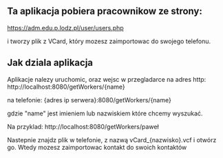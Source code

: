 ## Ta aplikacja pobiera pracownikow ze strony:

https://adm.edu.p.lodz.pl/user/users.php

i tworzy plik z VCard, który mozesz zaimportowac do swojego telefonu.

## Jak dziala aplikacja
Aplikacje nalezy uruchomic, oraz wejsc w przegladarce na adres http:
http://localhost:8080/getWorkers/{name}

na telefonie: {adres ip serwera}:8080/getWorkers/{name}

gdzie "name" jest imieniem lub nazwiskiem które chcemy wyszukać.

Na przyklad:
http://localhost:8080/getWorkers/paweł

Nastepnie znajdz plik w telefonie, z nazwą vCard_{nazwisko}.vcf i otwórz go. Wtedy mozesz zaimportowac kontakt do swoich kontaktów

